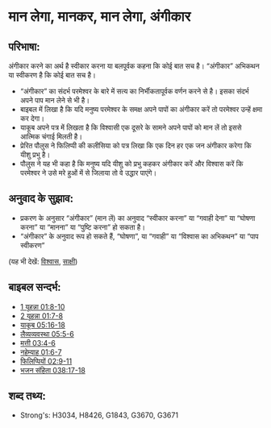 # मान लेगा, मानकर, मान लेगा, अंगीकार #

## परिभाषा: ##

अंगीकार करने का अर्थ है स्वीकार करना या बलपूर्वक कहना कि कोई बात सच है। “अंगीकार” अभिकथन या स्वीकरण है कि कोई बात सच है। 

* “अंगीकार” का संदर्भ परमेश्वर के बारे में सत्य का निर्भीकतापूर्वक वर्णन करने से है। इसका संदर्भ अपने पाप मान लेने से भी है।
* बाइबल में लिखा है कि यदि मनुष्य परमेश्वर के समक्ष अपने पापों का अंगीकार करें तो परमेश्वर उन्हें क्षमा कर देगा।
* याकूब अपने पत्र में लिखता है कि विश्वासी एक दूसरे के सामने अपने पापों को मान लें तो इससे आत्मिक चंगाई मिलती है।
* प्रेरित पौलुस ने फिलिप्पी की कलीसिया को पत्र लिखा कि एक दिन हर एक जन अंगीकार करेगा कि यीशु प्रभु है।
* पौलुस ने यह भी कहा है कि मनुष्य यदि यीशु को प्रभु कहकर अंगीकार करें और विश्वास करें कि परमेश्वर ने उसे मरे हुओं में से जिलाया तो वे उद्धार पाएंगे।

## अनुवाद के सुझाव: ##

* प्रकरण के अनुसार “अंगीकार” (मान लें) का अनुवाद “स्वीकार करना” या “गवाही देना” या “घोषणा करना” या “मानना” या “पुष्टि करना” हो सकता है।
* “अंगीकार” के अनुवाद रूप हो सकते हैं, “घोषणा”, या “गवाही” या “विश्वास का अभिकथन” या “पाप स्वीकरण”

(यह भी देखें: [विश्वास](../kt/faith.md), [साक्षी](../kt/testimony.md))

## बाइबल सन्दर्भ: ##

* [1 यूहन्ना 01:8-10](rc://hi/tn/help/1jn/01/08)
* [2 यूहन्ना 01:7-8](rc://hi/tn/help/2jn/01/07)
* [याकूब 05:16-18](rc://hi/tn/help/jas/05/16)
* [लैव्यव्यवस्था 05:5-6](rc://hi/tn/help/lev/05/05)
* [मत्ती 03:4-6](rc://hi/tn/help/mat/03/04)
* [नहेम्याह 01:6-7](rc://hi/tn/help/neh/01/06)
* [फिलिप्पियों 02:9-11](rc://hi/tn/help/php/02/09)
* [भजन संहिता 038:17-18](rc://hi/tn/help/psa/038/017)


## शब्द तथ्य: ##

* Strong's: H3034, H8426, G1843, G3670, G3671

